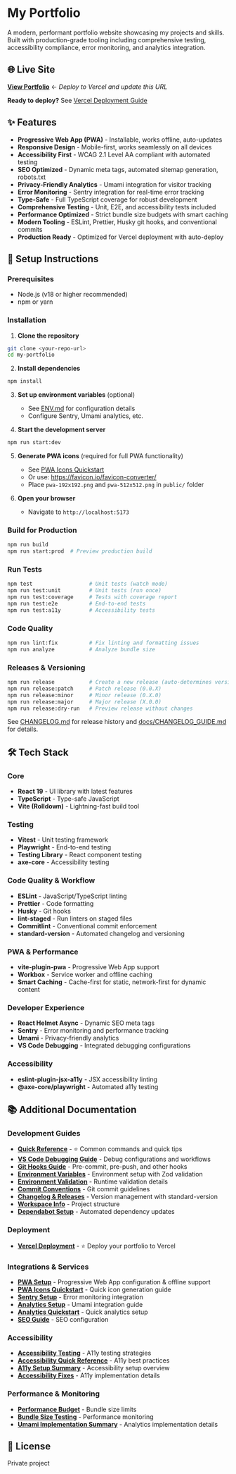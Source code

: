 # My Portfolio

A modern, performant portfolio website showcasing my projects and skills. Built with production-grade tooling including comprehensive testing, accessibility compliance, error monitoring, and analytics integration.

## 🌐 Live Site

**[View Portfolio](https://my-portfolio-gamma-sandy-54.vercel.app/)** ← _Deploy to Vercel and update this URL_

**Ready to deploy?** See [Vercel Deployment Guide](docs/VERCEL_DEPLOYMENT.md)

## ✨ Features

- **Progressive Web App (PWA)** - Installable, works offline, auto-updates
- **Responsive Design** - Mobile-first, works seamlessly on all devices
- **Accessibility First** - WCAG 2.1 Level AA compliant with automated testing
- **SEO Optimized** - Dynamic meta tags, automated sitemap generation, robots.txt
- **Privacy-Friendly Analytics** - Umami integration for visitor tracking
- **Error Monitoring** - Sentry integration for real-time error tracking
- **Type-Safe** - Full TypeScript coverage for robust development
- **Comprehensive Testing** - Unit, E2E, and accessibility tests included
- **Performance Optimized** - Strict bundle size budgets with smart caching
- **Modern Tooling** - ESLint, Prettier, Husky git hooks, and conventional commits
- **Production Ready** - Optimized for Vercel deployment with auto-deploy

## 🚀 Setup Instructions

### Prerequisites

- Node.js (v18 or higher recommended)
- npm or yarn

### Installation

1. **Clone the repository**

```bash
git clone <your-repo-url>
cd my-portfolio
```

2. **Install dependencies**

```bash
npm install
```

3. **Set up environment variables** (optional)
   - See [ENV.md](docs/ENV.md) for configuration details
   - Configure Sentry, Umami analytics, etc.

4. **Start the development server**

```bash
npm run start:dev
```

5. **Generate PWA icons** (required for full PWA functionality)
   - See [PWA Icons Quickstart](docs/PWA_ICONS_QUICKSTART.md)
   - Or use: https://favicon.io/favicon-converter/
   - Place `pwa-192x192.png` and `pwa-512x512.png` in `public/` folder

6. **Open your browser**
   - Navigate to `http://localhost:5173`

### Build for Production

```bash
npm run build
npm run start:prod  # Preview production build
```

### Run Tests

```bash
npm test                  # Unit tests (watch mode)
npm run test:unit         # Unit tests (run once)
npm run test:coverage     # Tests with coverage report
npm run test:e2e          # End-to-end tests
npm run test:a11y         # Accessibility tests
```

### Code Quality

```bash
npm run lint:fix          # Fix linting and formatting issues
npm run analyze           # Analyze bundle size
```

### Releases & Versioning

```bash
npm run release           # Create a new release (auto-determines version)
npm run release:patch     # Patch release (0.0.X)
npm run release:minor     # Minor release (0.X.0)
npm run release:major     # Major release (X.0.0)
npm run release:dry-run   # Preview release without changes
```

See [CHANGELOG.md](CHANGELOG.md) for release history and [docs/CHANGELOG_GUIDE.md](docs/CHANGELOG_GUIDE.md) for details.

## 🛠️ Tech Stack

### Core

- **React 19** - UI library with latest features
- **TypeScript** - Type-safe JavaScript
- **Vite (Rolldown)** - Lightning-fast build tool

### Testing

- **Vitest** - Unit testing framework
- **Playwright** - End-to-end testing
- **Testing Library** - React component testing
- **axe-core** - Accessibility testing

### Code Quality & Workflow

- **ESLint** - JavaScript/TypeScript linting
- **Prettier** - Code formatting
- **Husky** - Git hooks
- **lint-staged** - Run linters on staged files
- **Commitlint** - Conventional commit enforcement
- **standard-version** - Automated changelog and versioning

### PWA & Performance

- **vite-plugin-pwa** - Progressive Web App support
- **Workbox** - Service worker and offline caching
- **Smart Caching** - Cache-first for static, network-first for dynamic content

### Developer Experience

- **React Helmet Async** - Dynamic SEO meta tags
- **Sentry** - Error monitoring and performance tracking
- **Umami** - Privacy-friendly analytics
- **VS Code Debugging** - Integrated debugging configurations

### Accessibility

- **eslint-plugin-jsx-a11y** - JSX accessibility linting
- **@axe-core/playwright** - Automated a11y testing

## 📚 Additional Documentation

### Development Guides

- **[Quick Reference](docs/QUICK_REFERENCE.md)** - ⭐ Common commands and quick tips
- **[VS Code Debugging Guide](docs/VSCODE_DEBUGGING.md)** - Debug configurations and workflows
- **[Git Hooks Guide](docs/GIT_HOOKS.md)** - Pre-commit, pre-push, and other hooks
- **[Environment Variables](docs/ENV.md)** - Environment setup with Zod validation
- **[Environment Validation](docs/ENV_VALIDATION.md)** - Runtime validation details
- **[Commit Conventions](docs/COMMIT_CONVENTION.md)** - Git commit guidelines
- **[Changelog & Releases](docs/CHANGELOG_GUIDE.md)** - Version management with standard-version
- **[Workspace Info](docs/WORKSPACE.md)** - Project structure
- **[Dependabot Setup](docs/DEPENDABOT.md)** - Automated dependency updates

### Deployment

- **[Vercel Deployment](docs/VERCEL_DEPLOYMENT.md)** - ⭐ Deploy your portfolio to Vercel

### Integrations & Services

- **[PWA Setup](docs/PWA_SETUP.md)** - Progressive Web App configuration & offline support
- **[PWA Icons Quickstart](docs/PWA_ICONS_QUICKSTART.md)** - Quick icon generation guide
- **[Sentry Setup](docs/SENTRY_SETUP.md)** - Error monitoring integration
- **[Analytics Setup](docs/ANALYTICS_SETUP.md)** - Umami integration guide
- **[Analytics Quickstart](docs/ANALYTICS_QUICKSTART.md)** - Quick analytics setup
- **[SEO Guide](docs/SEO.md)** - SEO configuration

### Accessibility

- **[Accessibility Testing](docs/ACCESSIBILITY_TESTING.md)** - A11y testing strategies
- **[Accessibility Quick Reference](docs/ACCESSIBILITY_QUICK_REFERENCE.md)** - A11y best practices
- **[A11y Setup Summary](docs/A11Y_SETUP_SUMMARY.md)** - Accessibility setup overview
- **[Accessibility Fixes](docs/ACCESSIBILITY_FIXES.md)** - A11y implementation details

### Performance & Monitoring

- **[Performance Budget](docs/PERFORMANCE_BUDGET.md)** - Bundle size limits
- **[Bundle Size Testing](docs/BUNDLE_SIZE_TEST.md)** - Performance monitoring
- **[Umami Implementation Summary](docs/UMAMI_IMPLEMENTATION_SUMMARY.md)** - Analytics implementation details

## 📄 License

Private project
